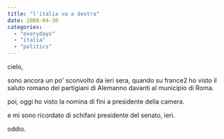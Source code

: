 ```yaml
---
title: "l'italia va a destra"
date: 2008-04-30
categories: 
  - "everydays"
  - "italia"
  - "politics"
---
```


cielo,

sono ancora un po' sconvolto da ieri sera, quando su france2 ho visto il saluto romano dei partigiani di Alemanno davanti al municipio di Roma.

poi, oggi ho visto la nomina di fini a presidente della camera.

e mi sono ricordato di schifani presidente del senato, ieri.

oddio.
